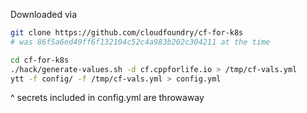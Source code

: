 Downloaded via

```bash
git clone https://github.com/cloudfoundry/cf-for-k8s
# was 86f5a6ed49ff6f132104c52c4a983b202c304211 at the time

cd cf-for-k8s
./hack/generate-values.sh -d cf.cppforlife.io > /tmp/cf-vals.yml
ytt -f config/ -f /tmp/cf-vals.yml > config.yml
```

^ secrets included in config.yml are throwaway
